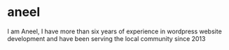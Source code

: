 # aneel
 I am Aneel, I have more than six years of experience in wordpress website development and have been serving the local community since 2013
